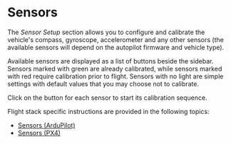 # Sensors

The _Sensor Setup_ section allows you to configure and calibrate the vehicle's compass, gyroscope, accelerometer and any other sensors
(the available sensors will depend on the autopilot firmware and vehicle type).

Available sensors are displayed as a list of buttons beside the sidebar.
Sensors marked with green are already calibrated, while sensors marked with red require calibration prior to flight.
Sensors with no light are simple settings with default values that you may choose not to calibrate.

Click on the button for each sensor to start its calibration sequence.

Flight stack specific instructions are provided in the following topics:

- [Sensors (ArduPilot)](../SetupView/sensors_ardupilot.md)
- [Sensors (PX4)](../SetupView/sensors_px4.md)
